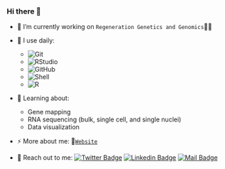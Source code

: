 ### Hi there 👋

- 🔭 I’m currently working on `Regeneration Genetics and Genomics`🦎🧬

- 🚀 I use daily:
  - ![Git](https://img.shields.io/badge/-Git-blasck?style=for-the-badge&logo=git)
  - ![RStudio](https://img.shields.io/badge/-RStudio-grey?style=for-the-badge&logo=rstudio)
  - ![GitHub](https://img.shields.io/badge/-GitHub-black?style=for-the-badge&logo=github)
  - ![Shell](https://img.shields.io/badge/-Shell-8fcfd1?style=for-the-badge&logo=Shell)
  - ![R](https://img.shields.io/badge/-Bioconductor-1d64b6?style=for-the-badge&logo=R)

- 🌱 Learning about:
  - Gene mapping
  - RNA sequencing (bulk, single cell, and single nuclei)
  - Data visualization
  
- ⚡ More about me: 📝[`Website`](https://mkabangu.github.io/)

- 🤝 Reach out to me:
  [![Twitter Badge](https://img.shields.io/badge/-@Mirindi_-1ca0f1?style=flat&labelColor=1ca0f1&logo=twitter&logoColor=white&link=https://twitter.com/Ipenywis)](https://twitter.com/Mirindi_) 
  [![Linkedin Badge](https://img.shields.io/badge/-Mirindi_Kabangu-0e76a8?style=flat&labelColor=0e76a8&logo=linkedin&logoColor=white)](https://www.linkedin.com/in/mirindikabangu/) 
  [![Mail Badge](https://img.shields.io/badge/-mirindikabangu-c0392b?style=flat&labelColor=c0392b&logo=gmail&logoColor=white)](mailto:mirindikabangu@gmail.com)